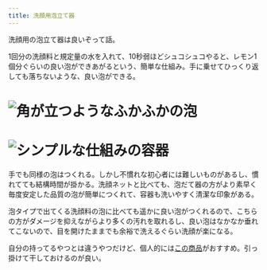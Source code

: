 ```yaml
---
title: 洗顔用泡立て器
---
```

洗顔用の泡立て器は良いぞって話。

1回分の洗顔料と規定量の水を入れて、10秒弱ほどシュコシュコやると、レモン1個分ぐらいの良い泡ができあがるという、簡単な仕組み。手に乗せてひっくり返しても落ちないような、良い泡ができる。

![](https://lh4.googleusercontent.com/ipTSqV2kNlNSo5p07NFYLFT8_tzEbdTnYwlyNHF0IZ9RWC-qc5tSWPrTMndHu5UsnYPSp0_gopb6wwb41Jj47vhJ2O3rVdd1B1Gr3S7IXUGq65-iyEf41dls6RHRhkaNXeju8i40-5SkOQ4EqyGRhKsmXoBlCZ86XMnp_UaQqA-np4f6B36CvnLKW7md "角が立つようなふかふかの泡")
===================================================================================================================================================================================================================================================

![](https://lh5.googleusercontent.com/DNc78VpCbbkU22EOfzqI0HcoKrrzsa-xcjohOC9Bp24rcdlsysHsMsSswej82Wj9fs7e-qC8IoFFgjZjlU6Al7vYRIlOejPSVgBUmBLD-_KgNrB7BdVUf_fOr5RwPPDFKOMsVfFaAeguDzIISm0T5AWt06_WJJnRB9lFvBddHJq-qHwysv5EqR_DzXwy "シンプルな仕組みの容器")
=================================================================================================================================================================================================================================================

手でも同様の泡はつくれる。しかし不慣れな初心者には難しいものがあるし、慣れてても結構時間が掛かる。洗顔ネットと比べても、泡だて器の方がより素早く毎度安定した品質の泡が簡単につくれて、容器も洗いやすく清潔な印象がある。

泡タイプで出てくる洗顔料の泡に比べても遥かに良い泡がつくれるので、こちらの方がダメージを抑えながらより多くの汚れを取れるし、良い泡はなかなか垂れてこないので、目を開けたままでも余裕で洗えるぐらい洗顔が楽になる。

自分の持ってるやつとは違うやつだけど、個人的には[この商品](https://www.amazon.co.jp/dp/B09KMP9GDN)がおすすめ。引っ掛けて干しておけるのが良い。
